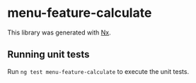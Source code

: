 # menu-feature-calculate

This library was generated with [Nx](https://nx.dev).

## Running unit tests

Run `ng test menu-feature-calculate` to execute the unit tests.
